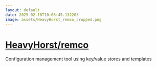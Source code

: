 ```yaml
---
layout: default
date: 2025-02-18T10:08:45.132203
image: assets/HeavyHorst_remco_cropped.png
---
```


# [HeavyHorst/remco](https://github.com/HeavyHorst/remco)

Configuration management tool using key/value stores and templates
